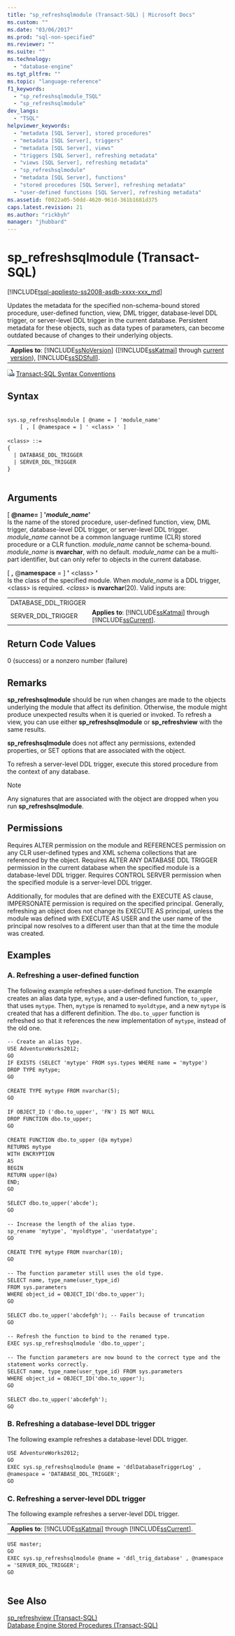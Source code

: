 ```yaml
---
title: "sp_refreshsqlmodule (Transact-SQL) | Microsoft Docs"
ms.custom: ""
ms.date: "03/06/2017"
ms.prod: "sql-non-specified"
ms.reviewer: ""
ms.suite: ""
ms.technology: 
  - "database-engine"
ms.tgt_pltfrm: ""
ms.topic: "language-reference"
f1_keywords: 
  - "sp_refreshsqlmodule_TSQL"
  - "sp_refreshsqlmodule"
dev_langs: 
  - "TSQL"
helpviewer_keywords: 
  - "metadata [SQL Server], stored procedures"
  - "metadata [SQL Server], triggers"
  - "metadata [SQL Server], views"
  - "triggers [SQL Server], refreshing metadata"
  - "views [SQL Server], refreshing metadata"
  - "sp_refreshsqlmodule"
  - "metadata [SQL Server], functions"
  - "stored procedures [SQL Server], refreshing metadata"
  - "user-defined functions [SQL Server], refreshing metadata"
ms.assetid: f0022a05-50dd-4620-961d-361b1681d375
caps.latest.revision: 21
ms.author: "rickbyh"
manager: "jhubbard"
---
```

# sp_refreshsqlmodule (Transact-SQL)
[!INCLUDE[tsql-appliesto-ss2008-asdb-xxxx-xxx_md](../../../relational-databases/import-export/includes/tsql-appliesto-ss2008-asdb-xxxx-xxx-md.md)]

  Updates the metadata for the specified non-schema-bound stored procedure, user-defined function, view, DML trigger, database-level DDL trigger, or server-level DDL trigger in the current database. Persistent metadata for these objects, such as data types of parameters, can become outdated because of changes to their underlying objects.  
  
||  
|-|  
|**Applies to**: [!INCLUDE[ssNoVersion](../../../advanced-analytics/r-services/includes/ssnoversion-md.md)] ([!INCLUDE[ssKatmai](../../../analysis-services/data-mining/includes/sskatmai-md.md)] through [current version](http://go.microsoft.com/fwlink/p/?LinkId=299658)), [!INCLUDE[ssSDSfull](../../../analysis-services/multidimensional-models/includes/sssdsfull-md.md)].|  
  
 ![Topic link icon](../../../database-engine/configure/windows/media/topic-link.gif "Topic link icon") [Transact-SQL Syntax Conventions](../../../t-sql/language-elements/transact-sql-syntax-conventions-transact-sql.md)  
  
## Syntax  
  
```  
  
sys.sp_refreshsqlmodule [ @name = ] 'module_name'   
    [ , [ @namespace = ] ' <class> ' ]  
  
<class> ::=  
{  
  | DATABASE_DDL_TRIGGER  
  | SERVER_DDL_TRIGGER  
}  
  
```  
  
## Arguments  
 [ **@name=** ] **'***module_name***'**  
 Is the name of the stored procedure, user-defined function, view, DML trigger, database-level DDL trigger, or server-level DDL trigger. *module_name* cannot be a common language runtime (CLR) stored procedure or a CLR function. *module_name* cannot be schema-bound. *module_name* is **nvarchar**, with no default. *module_name* can be a multi-part identifier, but can only refer to objects in the current database.  
  
 [ **,** @**namespace** = ] **'** \<class> **'**  
 Is the class of the specified module. When *module_name* is a DDL trigger, \<class> is required. *\<class>* is **nvarchar**(20). Valid inputs are:  
  
|||  
|-|-|  
|DATABASE_DDL_TRIGGER||  
|SERVER_DDL_TRIGGER|**Applies to**: [!INCLUDE[ssKatmai](../../../analysis-services/data-mining/includes/sskatmai-md.md)] through [!INCLUDE[ssCurrent](../../../advanced-analytics/r-services/includes/sscurrent-md.md)].|  
  
## Return Code Values  
 0 (success) or a nonzero number (failure)  
  
## Remarks  
 **sp_refreshsqlmodule** should be run when changes are made to the objects underlying the module that affect its definition. Otherwise, the module might produce unexpected results when it is queried or invoked. To refresh a view, you can use either **sp_refreshsqlmodule** or **sp_refreshview** with the same results.  
  
 **sp_refreshsqlmodule** does not affect any permissions, extended properties, or SET options that are associated with the object.  
  
 To refresh a server-level DDL trigger, execute this stored procedure from the context of any database.  
  
> [!NOTE]  
>  Any signatures that are associated with the object are dropped when you run **sp_refreshsqlmodule**.  
  
## Permissions  
 Requires ALTER permission on the module and REFERENCES permission on any CLR user-defined types and XML schema collections that are referenced by the object. Requires ALTER ANY DATABASE DDL TRIGGER permission in the current database when the specified module is a database-level DDL trigger. Requires CONTROL SERVER permission when the specified module is a server-level DDL trigger.  
  
 Additionally, for modules that are defined with the EXECUTE AS clause, IMPERSONATE permission is required on the specified principal. Generally, refreshing an object does not change its EXECUTE AS principal, unless the module was defined with EXECUTE AS USER and the user name of the principal now resolves to a different user than that at the time the module was created.  
  
## Examples  
  
### A. Refreshing a user-defined function  
 The following example refreshes a user-defined function. The example creates an alias data type, `mytype`, and a user-defined function, `to_upper`, that uses `mytype`. Then, `mytype` is renamed to `myoldtype`, and a new `mytype` is created that has a different definition. The `dbo.to_upper` function is refreshed so that it references the new implementation of `mytype`, instead of the old one.  
  
```  
-- Create an alias type.  
USE AdventureWorks2012;  
GO  
IF EXISTS (SELECT 'mytype' FROM sys.types WHERE name = 'mytype')  
DROP TYPE mytype;  
GO  
  
CREATE TYPE mytype FROM nvarchar(5);  
GO  
  
IF OBJECT_ID ('dbo.to_upper', 'FN') IS NOT NULL  
DROP FUNCTION dbo.to_upper;  
GO  
  
CREATE FUNCTION dbo.to_upper (@a mytype)  
RETURNS mytype  
WITH ENCRYPTION  
AS  
BEGIN  
RETURN upper(@a)  
END;  
GO  
  
SELECT dbo.to_upper('abcde');  
GO  
  
-- Increase the length of the alias type.  
sp_rename 'mytype', 'myoldtype', 'userdatatype';  
GO  
  
CREATE TYPE mytype FROM nvarchar(10);  
GO  
  
-- The function parameter still uses the old type.  
SELECT name, type_name(user_type_id)   
FROM sys.parameters   
WHERE object_id = OBJECT_ID('dbo.to_upper');  
GO  
  
SELECT dbo.to_upper('abcdefgh'); -- Fails because of truncation  
GO  
  
-- Refresh the function to bind to the renamed type.  
EXEC sys.sp_refreshsqlmodule 'dbo.to_upper';  
  
-- The function parameters are now bound to the correct type and the statement works correctly.  
SELECT name, type_name(user_type_id) FROM sys.parameters  
WHERE object_id = OBJECT_ID('dbo.to_upper');  
GO  
  
SELECT dbo.to_upper('abcdefgh');  
GO  
```  
  
### B. Refreshing a database-level DDL trigger  
 The following example refreshes a database-level DDL trigger.  
  
```  
USE AdventureWorks2012;  
GO  
EXEC sys.sp_refreshsqlmodule @name = 'ddlDatabaseTriggerLog' , @namespace = 'DATABASE_DDL_TRIGGER';  
GO  
```  
  
### C. Refreshing a server-level DDL trigger  
 The following example refreshes a server-level DDL trigger.  
  
||  
|-|  
|**Applies to**: [!INCLUDE[ssKatmai](../../../analysis-services/data-mining/includes/sskatmai-md.md)] through [!INCLUDE[ssCurrent](../../../advanced-analytics/r-services/includes/sscurrent-md.md)].|  
  
```  
USE master;  
GO  
EXEC sys.sp_refreshsqlmodule @name = 'ddl_trig_database' , @namespace = 'SERVER_DDL_TRIGGER';  
GO  
  
```  
  
## See Also  
 [sp_refreshview &#40;Transact-SQL&#41;](../../../relational-databases/reference/system-stored-procedures/sp-refreshview-transact-sql.md)   
 [Database Engine Stored Procedures &#40;Transact-SQL&#41;](../../../relational-databases/reference/system-stored-procedures/database-engine-stored-procedures-transact-sql.md)  
  
  